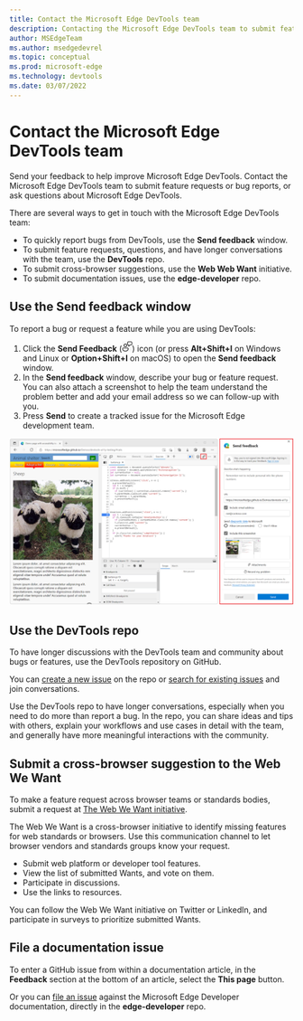 ```yaml
---
title: Contact the Microsoft Edge DevTools team
description: Contacting the Microsoft Edge DevTools team to submit feature requests or bug reports of issues about developing for Microsoft Edge.
author: MSEdgeTeam
ms.author: msedgedevrel
ms.topic: conceptual
ms.prod: microsoft-edge
ms.technology: devtools
ms.date: 03/07/2022
---
```

# Contact the Microsoft Edge DevTools team

Send your feedback to help improve Microsoft Edge DevTools.  Contact the Microsoft Edge DevTools team to submit feature requests or bug reports, or ask questions about Microsoft Edge DevTools.

There are several ways to get in touch with the Microsoft Edge DevTools team:

* To quickly report bugs from DevTools, use the **Send feedback** window.
* To submit feature requests, questions, and have longer conversations with the team, use the **DevTools** repo.
* To submit cross-browser suggestions, use the **Web Web Want** initiative.
* To submit documentation issues, use the **edge-developer** repo.


<!-- ====================================================================== -->
## Use the Send feedback window

To report a bug or request a feature while you are using DevTools:

1. Click the **Send Feedback** (![Send Feedback icon](./contact-images/send-feedback-icon-light-theme.png)) icon (or press **Alt+Shift+I** on Windows and Linux or **Option+Shift+I** on macOS) to open the **Send feedback** window.
1. In the **Send feedback** window, describe your bug or feature request. You can also attach a screenshot to help the team understand the problem better and add your email address so we can follow-up with you.
1. Press **Send** to create a tracked issue for the Microsoft Edge development team.

![The Send feedback button and Send feedback window in Microsoft Edge DevTools](./contact-images/devtools-send-feedback-window.png)


<!-- ====================================================================== -->
## Use the DevTools repo

To have longer discussions with the DevTools team and community about bugs or features, use the DevTools repository on GitHub.

You can [create a new issue](https://github.com/MicrosoftEdge/DevTools/issues/new/choose) on the repo or [search for existing issues](https://github.com/MicrosoftEdge/DevTools/issues) and join conversations.

Use the DevTools repo to have longer conversations, especially when you need to do more than report a bug. In the repo, you can share ideas and tips with others, explain your workflows and use cases in detail with the team, and generally have more meaningful interactions with the community.


<!-- ====================================================================== -->
## Submit a cross-browser suggestion to the Web We Want

To make a feature request across browser teams or standards bodies, submit a request at [The Web We Want initiative](../web-we-want/index.md).

The Web We Want is a cross-browser initiative to identify missing features for web standards or browsers.  Use this communication channel to let browser vendors and standards groups know your request.

*  Submit web platform or developer tool features.
*  View the list of submitted Wants, and vote on them.
*  Participate in discussions.
*  Use the links to resources.

You can follow the Web We Want initiative on Twitter or LinkedIn, and participate in surveys to prioritize submitted Wants.


<!-- ====================================================================== -->
## File a documentation issue

To enter a GitHub issue from within a documentation article, in the **Feedback** section at the bottom of an article, select the **This page** button.

Or you can [file an issue](https://github.com/MicrosoftDocs/edge-developer/issues/new?title=[DevTools%20Docs%20Feedback]) against the Microsoft Edge Developer documentation, directly in the **edge-developer** repo.
